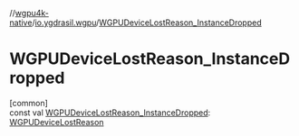 //[wgpu4k-native](../../index.md)/[io.ygdrasil.wgpu](index.md)/[WGPUDeviceLostReason_InstanceDropped](-w-g-p-u-device-lost-reason_-instance-dropped.md)

# WGPUDeviceLostReason_InstanceDropped

[common]\
const val [WGPUDeviceLostReason_InstanceDropped](-w-g-p-u-device-lost-reason_-instance-dropped.md): [WGPUDeviceLostReason](-w-g-p-u-device-lost-reason/index.md)